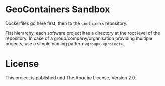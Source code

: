 # GeoContainers Sandbox

Dockerfiles go here first, then to the `containers` repository.

Flat hierarchy, each software project has a directory at the root level of the repository. In case of a group/company/organisation providing multiple projects, use a simple naming pattern `<group>-<project>`.


# License

This project is published und The Apache License, Version 2.0.
